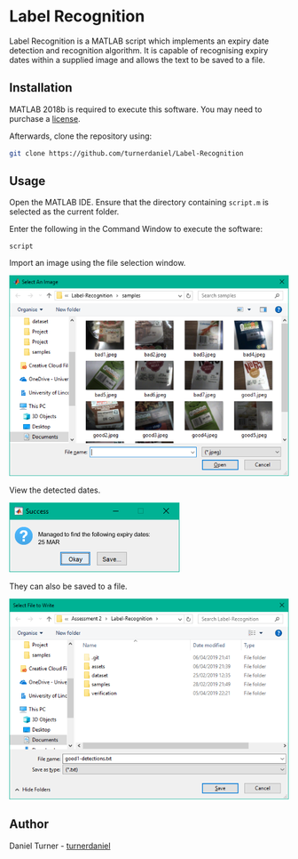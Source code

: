 # Label Recognition

Label Recognition is a MATLAB script which implements an expiry date detection and recognition algorithm. It is capable of recognising expiry dates within a supplied image and allows the text to be saved to a file. 

## Installation

MATLAB 2018b is required to execute this software. You may need to purchase a [license](https://uk.mathworks.com/pricing-licensing.html).

Afterwards, clone the repository using:

```bash
git clone https://github.com/turnerdaniel/Label-Recognition
```

## Usage

Open the MATLAB IDE. Ensure that the directory containing ```script.m``` is selected as the current folder. 

Enter the following in the Command Window to execute the software:

```
script
```
Import an image using the file selection window.

![Image Selection Window](assets/load.png "Image Selection Window")

View the detected dates. 

![Date Detections](assets/detections.png "Date Detections")

They can also be saved to a file.

![Save Detections](assets/save.png "Save Detections")

## Author

Daniel Turner - [turnerdaniel](https://github.com/turnerdaniel/)